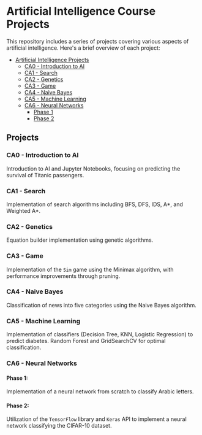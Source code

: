 # Artificial Intelligence Course Projects

This repository includes a series of projects covering various aspects of artificial intelligence. Here's a brief overview of each project:
- [Artificial Intelligence Projects](#Projects)
    - [CA0 - Introduction to AI](#ca0---introduction-to-ai)
    - [CA1 - Search](#ca1---search)
    - [CA2 - Genetics](#ca2---genetics)
    - [CA3 - Game](#ca3---game)
    - [CA4 - Naive Bayes](#ca4---naive-bayes)
    - [CA5 - Machine Learning](#ca5---machine-learning)
    - [CA6 - Neural Networks](#ca6---neural-networks)
        - [Phase 1](#phase-1)
        - [Phase 2](#phase-2)

## Projects

### CA0 - Introduction to AI

Introduction to AI and Jupyter Notebooks, focusing on predicting the survival of Titanic passengers.

### CA1 - Search

Implementation of search algorithms including BFS, DFS, IDS, A*, and Weighted A*.

### CA2 - Genetics

Equation builder implementation using genetic algorithms.

### CA3 - Game

Implementation of the `Sim` game using the Minimax algorithm, with performance improvements through pruning.

### CA4 - Naive Bayes

Classification of news into five categories using the Naive Bayes algorithm.

### CA5 - Machine Learning

Implementation of classifiers (Decision Tree, KNN, Logistic Regression) to predict diabetes. Random Forest and GridSearchCV for optimal classification.

### CA6 - Neural Networks

#### Phase 1:
Implementation of a neural network from scratch to classify Arabic letters.

#### Phase 2:
Utilization of the `TensorFlow` library and `Keras` API to implement a neural network classifying the CIFAR-10 dataset.
